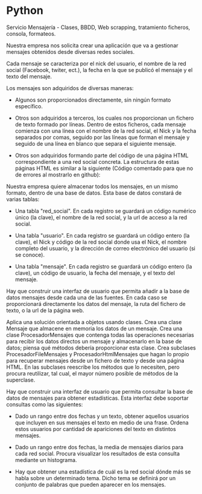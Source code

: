 # Python
Servicio Mensajería - Clases, BBDD, Web scrapping, tratamiento ficheros, consola, formateos.

Nuestra empresa nos solicita crear una aplicación que va a gestionar mensajes obtenidos desde diversas redes sociales.

Cada mensaje se caracteriza por el nick del usuario, el nombre de la red social (Facebook, twiter, ect.), la fecha en la que se publicó el mensaje y el texto del mensaje.

Los mensajes son adquiridos de diversas maneras:

- Algunos son proporcionados directamente, sin ningún formato específico.

- Otros son adquiridos a terceros, los cuales nos proporcionan un fichero de texto formado por líneas. Dentro de estos ficheros, cada mensaje comienza con una línea con el nombre de la red social, el Nick y la fecha separados por comas, seguido por las líneas que forman el mensaje y seguido de una línea en blanco que separa el siguiente mensaje.

-  Otros son adquiridos formando parte del código de una página HTML correspondiente a una red social concreta. La estructura de estas páginas HTML es similar a la siguiente (Código comentado para que no de errores al mostrarlo en github):
<!--
<h1>Nombre de la red social</h1>
<div class='mensaje'>
   <p>Nick</p>
   <date>la fecha en formato UTC (año-mes-día)</date>
   <article>El texto del mensaje</article>
</div>
<div class='mensaje'>
   <p>Nick</p>
   <date>la fecha en formato UTC (año-mes-día)</date>
   <article>El texto del mensaje</article>
</div>
-->
Nuestra empresa quiere almacenar todos los mensajes, en un mismo formato, dentro de una base de datos. Esta base de datos constará de varias tablas:

-  Una tabla "red_social". En cada registro se guardará un código numérico único (la clave), el nombre de la red social, y la url de acceso a la red social.

-  Una tabla "usuario". En cada registro se guardará un código entero (la clave), el Nick y código de la red social donde usa el Nick, el nombre completo del usuario, y la dirección de correo electrónico del usuario (si se conoce).

-  Una tabla "mensaje". En cada registro se guardará un código entero (la clave), un código de usuario, la fecha del mensaje, y el texto del mensaje.

Hay que construir una interfaz de usuario que permita añadir a la base de datos mensajes desde cada una de las fuentes. En cada caso se proporcionará directamente los datos del mensaje, la ruta del fichero de texto, o la url de la página web.

Aplica una solución orientada a objetos usando clases. Crea una clase Mensaje que almacene en memoria los datos de un mensaje. Crea una clase ProcesadorMensajes que contenga todas las operaciones necesarias para recibir los datos directos un mensaje y almacenarlo en la base de datos; piensa qué métodos debería proporcionar esta clase. Crea subclases ProcesadorFileMensajes y ProcesadorHtmlMensajes que hagan lo propio para recuperar mensajes desde un fichero de texto y desde una página HTML. En las subclases reescribe los métodos que lo necesiten, pero procura reutilizar, tal cual, el mayor número posible de métodos de la superclase.

Hay que construir una interfaz de usuario que permita consultar la base de datos de mensajes para obtener estadísticas. Esta interfaz debe soportar consultas como las siguientes:

- Dado un rango entre dos fechas y un texto, obtener aquellos usuarios que incluyen en sus mensajes el texto en medio de una frase. Ordena estos usuarios por cantidad de apariciones del texto en distintos mensajes.

- Dado un rango entre dos fechas, la media de mensajes diarios para cada red social. Procura visualizar los resultados de esta consulta mediante un histograma.

- Hay que obtener una estadística de cuál es la red social dónde más se habla sobre un determinado tema. Dicho tema se definirá por un conjunto de palabras que pueden aparecer en los mensajes.

